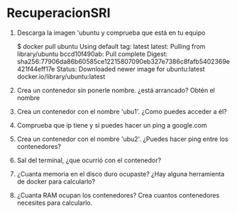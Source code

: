 # RecuperacionSRI
1. Descarga la imagen 'ubuntu y comprueba que está en tu equipo
   
      $ docker pull ubuntu
         Using default tag: latest
         latest: Pulling from library/ubuntu
         bccd10f490ab: Pull complete
         Digest: sha256:77906da86b60585ce12215807090eb327e7386c8fafb5402369e421f44eff17e
         Status: Downloaded newer image for ubuntu:latest
         docker.io/library/ubuntu:latest
  
3. Crea un contenedor sin ponerle nombre. ¿está arrancado? Obtén el nombre
4. Crea un contenedor con el nombre 'ubu1'. ¿Como puedes acceder a él?
5. Comprueba que ip tiene y si puedes hacer un ping a google.com
6. Crea un contenedor con el nombre 'ubu2'. ¿Puedes hacer ping entre los contenedores?
7. Sal del terminal, ¿que ocurrió con el contenedor?
8. ¿Cuanta memoria en el disco duro ocupaste? ¿Hay alguna herramienta de docker para calcularlo?
9. ¿Cuanta RAM ocupan los contenedores? Crea cuantos contenedores necesites para calcularlo.

